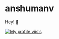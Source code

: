 # anshumanv

Hey! :wave:

[![My profile viists](https://randos.online/u/anshumanv)](https://randos.online/u/anshumanv/next)

